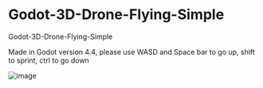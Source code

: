 # Godot-3D-Drone-Flying-Simple
Godot-3D-Drone-Flying-Simple

Made in Godot version 4.4, please use WASD and Space bar to go up, shift to sprint, ctrl to go down


![image](https://github.com/user-attachments/assets/49c5ea97-9bb0-4889-ae0d-cb6cb955da41)
